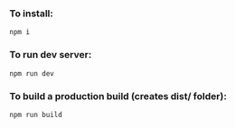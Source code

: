 ### To install:

```
npm i
```

### To run dev server:

```
npm run dev
```

### To build a production build (creates dist/ folder):

```
npm run build
```
